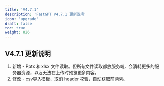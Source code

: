 ```yaml
---
title: 'V4.7.1'
description: 'FastGPT V4.7.1 更新说明'
icon: 'upgrade'
draft: false
toc: true
weight: 826
---
```


## V4.7.1 更新说明

1. 新增 - Pptx 和 xlsx 文件读取。但所有文件读取都放服务端，会消耗更多的服务器资源，以及无法在上传时预览更多内容。
2. 修改 - csv导入模板，取消 header 校验，自动获取前两列。